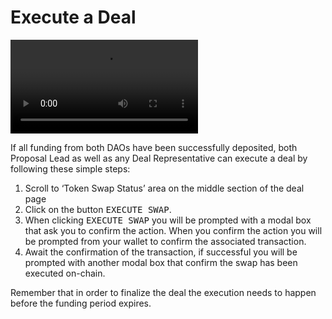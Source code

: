 # Execute a Deal

<video style="max-width: 100% !important; height: auto !important;" controls preload="auto"><source src="https://ik.imagekit.io/primedao/PrimeDeals/10-execute-deals_VjGKGzGZ2.mp4" type="video/mp4">Your browser does not support the video tag.</video>

If all funding from both DAOs have been successfully deposited, both Proposal Lead as well as any Deal Representative can execute a deal by following these simple steps:

1. Scroll to ‘Token Swap Status’ area on the middle section of the deal page 
2. Click on the button <kbd>EXECUTE SWAP</kbd>. 
3. When clicking <kbd>EXECUTE SWAP</kbd> you will be prompted with a modal box that ask you to confirm the action. When you confirm the action you will be prompted from your wallet to confirm the associated transaction. 
4. Await the confirmation of the transaction, if successful you will be prompted with another modal box that confirm the swap has been executed on-chain.

Remember that in order to finalize the deal the execution needs to happen before the funding period expires.